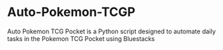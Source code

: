 # Auto-Pokemon-TCGP
Auto Pokemon TCG Pocket is a Python script designed to automate daily tasks in the Pokemon TCG Pocket using Bluestacks
